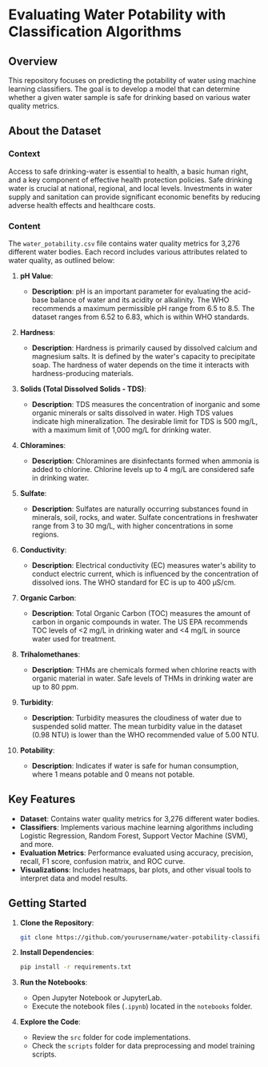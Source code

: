 # Evaluating Water Potability with Classification Algorithms
## Overview
This repository focuses on predicting the potability of water using machine learning classifiers. The goal is to develop a model that can determine whether a given water sample is safe for drinking based on various water quality metrics.

## About the Dataset
### Context
Access to safe drinking-water is essential to health, a basic human right, and a key component of effective health protection policies. Safe drinking water is crucial at national, regional, and local levels. Investments in water supply and sanitation can provide significant economic benefits by reducing adverse health effects and healthcare costs.

### Content
The `water_potability.csv` file contains water quality metrics for 3,276 different water bodies. Each record includes various attributes related to water quality, as outlined below:

1. **pH Value**:
   - **Description**: pH is an important parameter for evaluating the acid-base balance of water and its acidity or alkalinity. The WHO recommends a maximum permissible pH range from 6.5 to 8.5. The dataset ranges from 6.52 to 6.83, which is within WHO standards.

2. **Hardness**:
   - **Description**: Hardness is primarily caused by dissolved calcium and magnesium salts. It is defined by the water's capacity to precipitate soap. The hardness of water depends on the time it interacts with hardness-producing materials.

3. **Solids (Total Dissolved Solids - TDS)**:
   - **Description**: TDS measures the concentration of inorganic and some organic minerals or salts dissolved in water. High TDS values indicate high mineralization. The desirable limit for TDS is 500 mg/L, with a maximum limit of 1,000 mg/L for drinking water.

4. **Chloramines**:
   - **Description**: Chloramines are disinfectants formed when ammonia is added to chlorine. Chlorine levels up to 4 mg/L are considered safe in drinking water.

5. **Sulfate**:
   - **Description**: Sulfates are naturally occurring substances found in minerals, soil, rocks, and water. Sulfate concentrations in freshwater range from 3 to 30 mg/L, with higher concentrations in some regions.

6. **Conductivity**:
   - **Description**: Electrical conductivity (EC) measures water's ability to conduct electric current, which is influenced by the concentration of dissolved ions. The WHO standard for EC is up to 400 μS/cm.

7. **Organic Carbon**:
   - **Description**: Total Organic Carbon (TOC) measures the amount of carbon in organic compounds in water. The US EPA recommends TOC levels of <2 mg/L in drinking water and <4 mg/L in source water used for treatment.

8. **Trihalomethanes**:
   - **Description**: THMs are chemicals formed when chlorine reacts with organic material in water. Safe levels of THMs in drinking water are up to 80 ppm.

9. **Turbidity**:
   - **Description**: Turbidity measures the cloudiness of water due to suspended solid matter. The mean turbidity value in the dataset (0.98 NTU) is lower than the WHO recommended value of 5.00 NTU.

10. **Potability**:
    - **Description**: Indicates if water is safe for human consumption, where 1 means potable and 0 means not potable.

## Key Features
- **Dataset**: Contains water quality metrics for 3,276 different water bodies.
- **Classifiers**: Implements various machine learning algorithms including Logistic Regression, Random Forest, Support Vector Machine (SVM), and more.
- **Evaluation Metrics**: Performance evaluated using accuracy, precision, recall, F1 score, confusion matrix, and ROC curve.
- **Visualizations**: Includes heatmaps, bar plots, and other visual tools to interpret data and model results.

## Getting Started
1. **Clone the Repository**:
   ```bash
   git clone https://github.com/yourusername/water-potability-classifier.git
   ```

2. **Install Dependencies**:
   ```bash
   pip install -r requirements.txt
   ```

3. **Run the Notebooks**:
   - Open Jupyter Notebook or JupyterLab.
   - Execute the notebook files (`.ipynb`) located in the `notebooks` folder.

4. **Explore the Code**:
   - Review the `src` folder for code implementations.
   - Check the `scripts` folder for data preprocessing and model training scripts.

